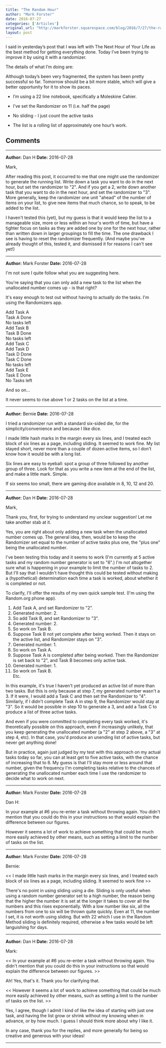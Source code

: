 ```yaml
---
title: "The Random Hour"
author: "Mark Forster"
date: 2016-07-27
categories: ['Articles']
original_url: "http://markforster.squarespace.com/blog/2016/7/27/the-random-hour.html"
layout: post
---
```


I said in yesterday’s post that I was left with The Next Hour of Your Life as the best method for getting everything done. Today I’ve been trying to improve it by using it with a randomizer.

The details of what I’m doing are:

Although today’s been very fragmented, the system has been pretty successful so far. Tomorrow should be a bit more stable, which will give a better opportunity for it to show its paces.

- I’m using a 22 line notebook, specifically a Moleskine Cahier.

- I’ve set the Randomizer on 11 (i.e. half the page)

- No sliding - I just count the active tasks

- The list is a rolling list of approximately one hour’s work.


## Comments

---

**Author:** Dan H
**Date:** 2016-07-28

Mark,   
  
After reading this post, it occurred to me that one might use the randomizer to generate the running list. Write down a task you want to do in the next hour, but set the randomizer to "2". And if you get a 2, write down another task that you want to do in the next hour, and set the randomizer to "3". More generally, keep the randomizer one unit "ahead" of the number of items on your list, to give new items that much chance, so to speak, to be added to the list.   
  
I haven't tested this (yet), but my guess is that it would keep the list to a manageable size, more or less within an hour's worth of time, but have a tighter focus on tasks as they are added one by one for the next hour, rather than written down in larger groupings to fill the time. The one drawback I see is having to reset the randomizer frequently. (And maybe you've already thought of this, tested it, and dismissed it for reasons I can't see yet!)

---

**Author:** Mark Forster
**Date:** 2016-07-28

I'm not sure I quite follow what you are suggesting here.  
  
You're saying that you can only add a new task to the list when the unallocated number comes up - is that right?  
  
It's easy enough to test out without having to actually do the tasks. I'm using the Randomizers app.  
  
Add Task A  
Task A Done  
No tasks left  
Add Task B   
Task B Done  
No tasks left  
Add Task C  
Add Task D  
Task D Done  
Task C Done  
No tasks left  
Add Task E  
Task E Done  
No Tasks left  
  
And so on...  
  
It never seems to rise above 1 or 2 tasks on the list at a time.

---

**Author:** Bernie
**Date:** 2016-07-28

I tried a randomizer run with a standard six-sided die, for the simplicity/convenience and because I like dice.  
  
I made little hash marks in the margin every six lines, and I treated each block of six lines as a page, including sliding. It seemed to work fine. My list stayed short, never more than a couple of dozen active items, so I don't know how it would be with a long list.  
  
Six lines are easy to eyeball: spot a group of three followed by another group of three. Look for that as you write a new item at the end of the list, and make a little mark. Simple.  
  
If six seems too small, there are gaming dice available in 8, 10, 12 and 20.

---

**Author:** Dan H
**Date:** 2016-07-28

Mark,   
  
Thank you, first, for trying to understand my unclear suggestion! Let me take another stab at it.   
  
Yes, you are right about only adding a new task when the unallocated number comes up. The general idea, then, would be to keep the Randomizer set equal to the number of active tasks plus one, the "plus one" being the unallocated number.   
  
I've been testing this today and it seems to work (I'm currently at 5 active tasks and my random number generator is set to "6".) I'm not altogether sure what is happening in your example to limit the number of tasks to 2. But I'll say that I wouldn't have thought this could be tested without making a (hypothetical) determination each time a task is worked, about whether it is completed or not.   
  
To clarify, I'll offer the results of my own quick sample test. (I'm using the Random.org phone app).   
  
1. Add Task A, and set Randomizer to "2".  
2. Generated number: 2.  
3. So add Task B, and set Randomizer to "3".  
4. Generated number: 2.   
5. So work on Task B.   
6. Suppose Task B not yet complete after being worked. Then it stays on the active list, and Randomizer stays on "3".  
7. Generated number: 1.  
8. So work on Task A.   
9. Suppose Task A is completed after being worked. Then the Randomizer is set back to "2", and Task B becomes only active task.  
10. Generated number: 1.  
11. So work on Task B.   
Etc.   
  
In this example, it's true I haven't yet produced an active list of more than two tasks. But this is only because at step 7, my generated number wasn't a 3. If it were, I would add a Task C and then set the Randomizer to "4". Similarly, if I didn't complete Task A in step 9, the Randomizer would stay at "3". So it would be possible in step 10 to generate a 3, and add a Task C to produce a list of three active tasks.   
  
And even if you were committed to completing every task worked, it's theoretically possible on this approach, even if increasingly unlikely, that you keep generating the unallocated number (a "2" at step 2 above, a "3" at step 4, etc). In that case, you'd produce an unending list of active tasks, but never get anything done!  
  
But in practice, again just judged by my test with this approach on my actual tasks today so far, you can at least get to five active tasks, with the chance of increasing that to 6. My guess is that I'll stay more or less around that number, given the frequency I'm completing tasks relative to the chances of generating the unallocated number each time I use the randomizer to decide what to work on next.

---

**Author:** Mark Forster
**Date:** 2016-07-28

Dan H:  
  
In your example at #6 you re-enter a task without throwing again. You didn't mention that you could do this in your instructions so that would explain the difference between our figures.  
  
However it seems a lot of work to achieve something that could be much more easily achieved by other means, such as setting a limit to the number of tasks on the list.

---

**Author:** Mark Forster
**Date:** 2016-07-28

Bernie:  
  
<< I made little hash marks in the margin every six lines, and I treated each block of six lines as a page, including sliding. It seemed to work fine >>  
  
There's no point in using sliding using a die. Sliding is only useful when using a random number generator set to a high number, the reason being that the higher the number it is set at the longer it takes to cover all the numbers and this rises exponentially. With a low number like six, all the numbers from one to six will be thrown quite quickly. Even at 11, the number I set, it is not worth using sliding. But with 22 which I use in the Random Method sliding is definitely required, otherwise a few tasks would be left languishing for days.

---

**Author:** Dan H
**Date:** 2016-07-28

Mark:   
  
<< In your example at #6 you re-enter a task without throwing again. You didn't mention that you could do this in your instructions so that would explain the difference between our figures. >>  
  
Ah! Yes, that's it. Thank you for clarifying that.  
  
<< However it seems a lot of work to achieve something that could be much more easily achieved by other means, such as setting a limit to the number of tasks on the list. >>  
  
Yes, I agree, though I admit I kind of like the idea of starting with just one task, and having the list grow or shrink without my knowing when in advance, or by how much. I guess I should think more about why I like it.   
  
In any case, thank you for the replies, and more generally for being so creative and generous with your ideas!

---
